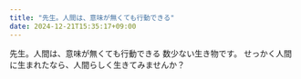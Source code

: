 ```yaml
---
title: "先生。人間は、意味が無くても行動できる"
date: 2024-12-21T15:35:17+09:00
---
```

先生。人間は、意味が無くても行動できる
数少ない生き物です。
せっかく人間に生まれたなら、人間らしく生きてみませんか？
